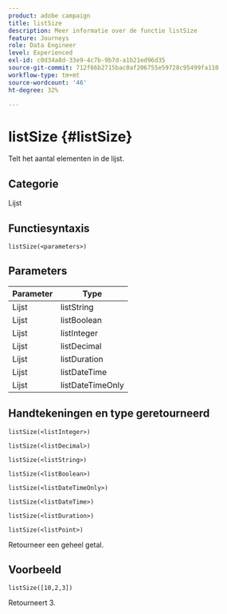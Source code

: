 ```yaml
---
product: adobe campaign
title: listSize
description: Meer informatie over de functie listSize
feature: Journeys
role: Data Engineer
level: Experienced
exl-id: c0d34a8d-33e9-4c7b-9b7d-a1b21ed96d35
source-git-commit: 712f66b2715bac0af206755e59728c95499fa110
workflow-type: tm+mt
source-wordcount: '46'
ht-degree: 32%

---
```


# listSize {#listSize}

Telt het aantal elementen in de lijst.

## Categorie

Lijst

## Functiesyntaxis

`listSize(<parameters>)`

## Parameters

| Parameter | Type |
|-----------|------------------|
| Lijst | listString |
| Lijst | listBoolean |
| Lijst | listInteger |
| Lijst | listDecimal |
| Lijst | listDuration |
| Lijst | listDateTime |
| Lijst | listDateTimeOnly |

## Handtekeningen en type geretourneerd

`listSize(<listInteger>)`

`listSize(<listDecimal>)`

`listSize(<listString>)`

`listSize(<listBoolean>)`

`listSize(<listDateTimeOnly>)`

`listSize(<listDateTime>)`

`listSize(<listDuration>)`

`listSize(<listPoint>)`

Retourneer een geheel getal.

## Voorbeeld

`listSize([10,2,3])`

Retourneert 3.
